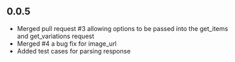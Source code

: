 ## 0.0.5

- Merged pull request #3 allowing options to be passed into the get_items and get_variations request
- Merged #4 a bug fix for image_url
- Added test cases for parsing response

